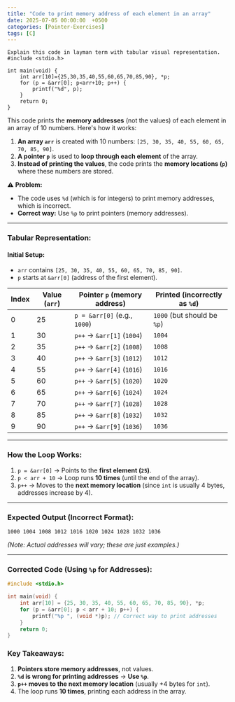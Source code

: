 ```yaml
---
title: "Code to print memory address of each element in an array"
date: 2025-07-05 00:00:00  +0500
categories: [Pointer-Exercises]
tags: [C]
---
```


```
Explain this code in layman term with tabular visual representation.
#include <stdio.h>

int main(void) {
    int arr[10]={25,30,35,40,55,60,65,70,85,90}, *p;
    for (p = &arr[0]; p<arr+10; p++) {
        printf("%d", p);
    }
    return 0;
}
```


This code prints the **memory addresses** (not the values) of each element in an array of 10 numbers. Here's how it works:

1. **An array `arr`** is created with 10 numbers: `[25, 30, 35, 40, 55, 60, 65, 70, 85, 90]`.
2. **A pointer `p`** is used to **loop through each element** of the array.
3. **Instead of printing the values**, the code prints the **memory locations (`p`)** where these numbers are stored.

⚠️ **Problem:**
- The code uses `%d` (which is for integers) to print memory addresses, which is incorrect.
- **Correct way:** Use `%p` to print pointers (memory addresses).

---

### **Tabular Representation:**

#### **Initial Setup:**
- `arr` contains `[25, 30, 35, 40, 55, 60, 65, 70, 85, 90]`.
- `p` starts at `&arr[0]` (address of the first element).

| Index | Value (`arr`) | Pointer `p` (memory address) | Printed (incorrectly as `%d`) |
|-------|---------------|-----------------------------|-------------------------------|
| 0     | 25            | `p = &arr[0]` (e.g., `1000`) | `1000` (but should be `%p`)   |
| 1     | 30            | `p++` → `&arr[1]` (`1004`)   | `1004`                        |
| 2     | 35            | `p++` → `&arr[2]` (`1008`)   | `1008`                        |
| 3     | 40            | `p++` → `&arr[3]` (`1012`)   | `1012`                        |
| 4     | 55            | `p++` → `&arr[4]` (`1016`)   | `1016`                        |
| 5     | 60            | `p++` → `&arr[5]` (`1020`)   | `1020`                        |
| 6     | 65            | `p++` → `&arr[6]` (`1024`)   | `1024`                        |
| 7     | 70            | `p++` → `&arr[7]` (`1028`)   | `1028`                        |
| 8     | 85            | `p++` → `&arr[8]` (`1032`)   | `1032`                        |
| 9     | 90            | `p++` → `&arr[9]` (`1036`)   | `1036`                        |

---

### **How the Loop Works:**
1. `p = &arr[0]` → Points to the **first element (`25`)**.
2. `p < arr + 10` → Loop runs **10 times** (until the end of the array).
3. `p++` → Moves to the **next memory location** (since `int` is usually 4 bytes, addresses increase by 4).

---

### **Expected Output (Incorrect Format):**
```
1000 1004 1008 1012 1016 1020 1024 1028 1032 1036
```
*(Note: Actual addresses will vary; these are just examples.)*

---

### **Corrected Code (Using `%p` for Addresses):**
```c
#include <stdio.h>

int main(void) {
    int arr[10] = {25, 30, 35, 40, 55, 60, 65, 70, 85, 90}, *p;
    for (p = &arr[0]; p < arr + 10; p++) {
        printf("%p ", (void *)p); // Correct way to print addresses
    }
    return 0;
}
```

### **Key Takeaways:**
1. **Pointers store memory addresses**, not values.
2. **`%d` is wrong for printing addresses** → **Use `%p`**.
3. **`p++` moves to the next memory location** (usually +4 bytes for `int`).
4. The loop runs **10 times**, printing each address in the array.

